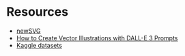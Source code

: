 
# Resources
* [newSVG](https://neosvg.com/pricing)
* [How to Create Vector Illustrations with DALL-E 3 Prompts](https://meetcody.ai/blog/how-to-create-vector-illustrations-with-dall-e-3-prompts/)
* [Kaggle datasets](https://www.kaggle.com/datasets)


